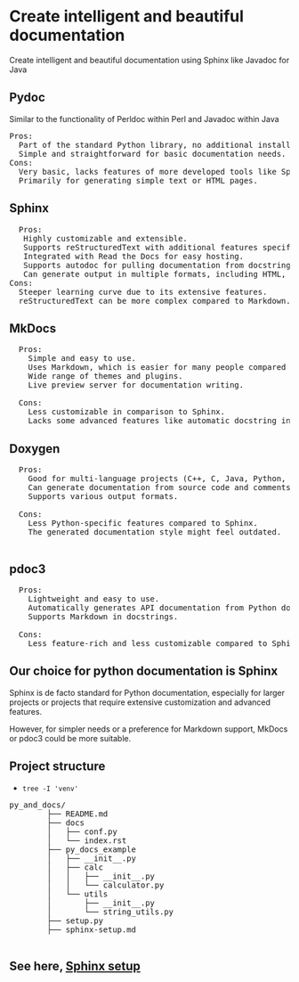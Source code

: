 # Create intelligent and beautiful documentation
Create intelligent and beautiful documentation using Sphinx like Javadoc for Java

## Pydoc
Similar to the functionality of Perldoc within Perl and Javadoc within Java
<pre>
Pros:
  Part of the standard Python library, no additional installation required.
  Simple and straightforward for basic documentation needs.
Cons:
  Very basic, lacks features of more developed tools like Sphinx.
  Primarily for generating simple text or HTML pages.
</pre>

## Sphinx
<pre>
  Pros:
   Highly customizable and extensible.
   Supports reStructuredText with additional features specific to documentation.
   Integrated with Read the Docs for easy hosting.
   Supports autodoc for pulling documentation from docstrings.
   Can generate output in multiple formats, including HTML, PDF, and ePub.
Cons:
  Steeper learning curve due to its extensive features.
  reStructuredText can be more complex compared to Markdown.
</pre>

## MkDocs
<pre>
  Pros:
    Simple and easy to use.
    Uses Markdown, which is easier for many people compared to reStructuredText.
    Wide range of themes and plugins.
    Live preview server for documentation writing.

  Cons:
    Less customizable in comparison to Sphinx.
    Lacks some advanced features like automatic docstring integration.
</pre>


## Doxygen
<pre>
  Pros:
    Good for multi-language projects (C++, C, Java, Python, etc.).
    Can generate documentation from source code and comments.
    Supports various output formats.

  Cons:
    Less Python-specific features compared to Sphinx.
    The generated documentation style might feel outdated.

</pre>

## pdoc3
<pre>
  Pros:
    Lightweight and easy to use.
    Automatically generates API documentation from Python docstrings.
    Supports Markdown in docstrings.

  Cons:
    Less feature-rich and less customizable compared to Sphinx.
</pre>

## Our choice for python documentation is Sphinx
Sphinx is de facto standard for Python documentation, 
especially for larger projects or projects that require extensive customization
and advanced features.

However, for simpler needs or a preference for Markdown support, MkDocs or pdoc3 could be more suitable.

## Project structure
-  `tree -I 'venv'`
<pre>
py_and_docs/
        ├── README.md
        ├── docs
        │   ├── conf.py
        │   └── index.rst
        ├── py_docs_example
        │   ├── __init__.py
        │   ├── calc
        │   │   ├── __init__.py
        │   │   └── calculator.py
        │   └── utils
        │       ├── __init__.py
        │       └── string_utils.py
        ├── setup.py
        ├── sphinx-setup.md

</pre>

## See here, [Sphinx setup](sphinx-setup.md)
